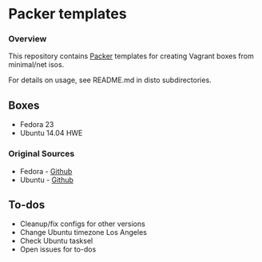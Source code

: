 # Packer templates

### Overview

This repository contains [Packer](https://packer.io/) templates for creating Vagrant boxes from minimal/net isos.

For details on usage, see README.md in disto subdirectories.

## Boxes
* Fedora 23
* Ubuntu 14.04 HWE

### Original Sources

* Fedora - [Github](https://github.com/boxcutter/fedora)
* Ubuntu - [Github](https://github.com/boxcutter/ubuntu)

## To-dos
* Cleanup/fix configs for other versions
* Change Ubuntu timezone Los Angeles
* Check Ubuntu tasksel
* Open issues for to-dos
